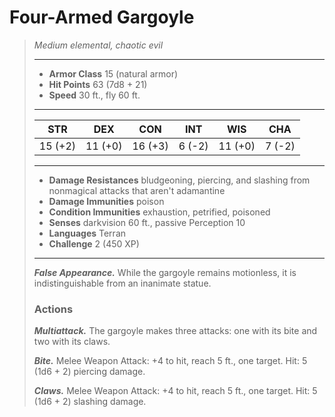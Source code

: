 # Four-Armed Gargoyle
>*Medium elemental, chaotic evil*
>___
>- **Armor Class** 15 (natural armor)
>- **Hit Points** 63 (7d8 + 21)
>- **Speed** 30 ft., fly 60 ft.
>___
>|STR|DEX|CON|INT|WIS|CHA|
>|:---:|:---:|:---:|:---:|:---:|:---:|
>|15 (+2)|11 (+0)|16 (+3)|6 (-2)|11 (+0)|7 (-2)|
>___
>- **Damage Resistances** bludgeoning, piercing, and slashing from nonmagical attacks that aren't adamantine
>- **Damage Immunities** poison
>- **Condition Immunities** exhaustion, petrified, poisoned
>- **Senses** darkvision 60 ft., passive Perception 10
>- **Languages** Terran
>- **Challenge** 2 (450 XP)
>___
>***False Appearance.*** While the gargoyle remains motionless, it is indistinguishable from an inanimate statue.  
>
>### Actions
>***Multiattack.*** The gargoyle makes three attacks: one with its bite and two with its claws.  
>
>***Bite.*** Melee Weapon Attack: +4 to hit, reach 5 ft., one target. Hit: 5 (1d6 + 2) piercing damage.  
>
>***Claws.*** Melee Weapon Attack: +4 to hit, reach 5 ft., one target. Hit: 5 (1d6 + 2) slashing damage.